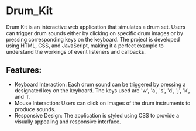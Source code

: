# Drum_Kit

Drum Kit is an interactive web application that simulates a drum set. Users can trigger drum sounds either by clicking on specific drum images or by pressing corresponding keys on the keyboard. The project is developed using HTML, CSS, and JavaScript, making it a perfect example to understand the workings of event listeners and callbacks.

## Features:

- Keyboard Interaction: Each drum sound can be triggered by pressing a designated key on the keyboard. The keys used are 'w', 'a', 's', 'd', 'j', 'k', and 'l'.
- Mouse Interaction: Users can click on images of the drum instruments to produce sounds.
- Responsive Design: The application is styled using CSS to provide a visually appealing and responsive interface.
